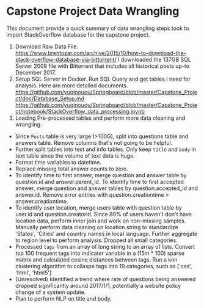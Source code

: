 # Capstone Project Data Wrangling

This document provide a quick summary of data wrangling steps took to import StackOverflow database for the capstone project.

1.  Download Raw Data File.  
  https://www.brentozar.com/archive/2015/10/how-to-download-the-stack-overflow-database-via-bittorrent/
  I downloaded the 137GB SQL Server 2008 file with Bittorrent that includes all historical posts up-to December 2017.
2.  Setup SQL Server in Docker. Run SQL Query and get tables I need for analysis. Here are more detailed documents.
  https://github.com/yuqinouou/Springboard/blob/master/Capstone_Project/doc/Database_Setup.md
  https://github.com/yuqinouou/Springboard/blob/master/Capstone_Project/notebook/StackOverflow_data_processing.ipynb
3. Loading Pre-processed tables and perform more data cleaning and wrangling.
  + Since `Posts` table is very large (>100G), split into questions table and answers table. Remove columns that's not going to be helpful.
  + Further split tables into text and info tables. Only keep `title` and `body` in text table since the volume of text data is huge.
  + Format time variables to datetime.
  + Replace missing total answer counts to zero.
  + To identify time to first answer, merge question and answer table by question.id and answer.parent_id. To identify time to first accepted answer, merge question and answer tables by question.accepted_id and answer.id. Remove error entries with question.creationtime > answer.creationtime.
  + To identify user location, merge users table with question table by user.id and question.creatorid. Since 80% of users haven't don't have location data, perform inner join and work on non-missing samples. Manually perform data cleaning on location string to standardize 'States', 'Cities' and country names in local language. Further aggregate to region level to perform analysis. Dropped all small categories.
  + Processed `tags` from an array of long string to an array of lists. Convert top 100 frequent tags into indicater variable in a (15m * 100) sparse matrix and calculated cosine distances between tags. Run a knn clustering algorithm to collaspe tags into 19 categories, such as ['css', 'html', 'html5']
  + (Unresolved) Identified a trend where rate of questions being answered dropped significantly around 2017/1/1, potentially a website policy change of a system update.
  + Plan to perform NLP on title and body.
